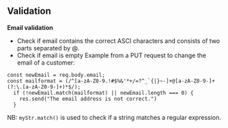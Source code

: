 ## Validation

**Email validation**  
* Check if email contains the correct ASCI characters and consists of two parts separated by @.
* Check if email is empty
Example from a PUT request to change the email of a customer:  
```
const newEmail = req.body.email;
const mailformat = (/^[a-zA-Z0-9.!#$%&'*+/=?^_`{|}~-]+@[a-zA-Z0-9-]+(?:\.[a-zA-Z0-9-]+)*$/);
  if (!newEmail.match(mailformat) || newEmail.length === 0) {
    res.send("The email address is not correct.")
  }
```
NB: `myStr.match()` is used to check if a string matches a regular expression.  


